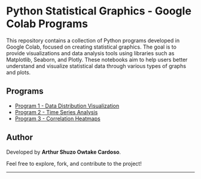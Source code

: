 # Python Statistical Graphics - Google Colab Programs

This repository contains a collection of Python programs developed in Google Colab, focused on creating statistical graphics. The goal is to provide visualizations and data analysis tools using libraries such as Matplotlib, Seaborn, and Plotly. These notebooks aim to help users better understand and visualize statistical data through various types of graphs and plots.

## Programs
- [Program 1 - Data Distribution Visualization](#)  
- [Program 2 - Time Series Analysis](#)  
- [Program 3 - Correlation Heatmaps](#)  

## Author
Developed by **Arthur Shuzo Owtake Cardoso**.

Feel free to explore, fork, and contribute to the project!

---
